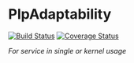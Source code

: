 # PlpAdaptability

[![Build Status](https://travis-ci.org/dendevs/plpadaptability.svg)](https://travis-ci.org/dendevs/plpadaptability)
[![Coverage Status](https://coveralls.io/repos/dendevs/plpadaptability/badge.svg?branch=master&service=github)](https://coveralls.io/github/dendevs/plpadaptability?branch=master)

*For service in single or kernel usage*
